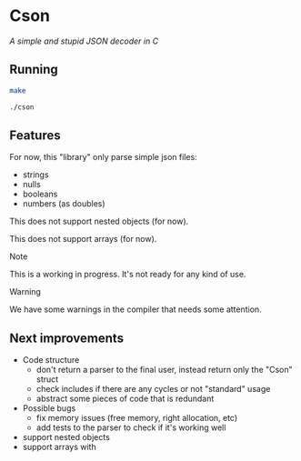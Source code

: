 # Cson

_A simple and stupid JSON decoder in C_

## Running

```bash
make
```

```bash
./cson
```

## Features

For now, this "library" only parse simple json files:

- strings
- nulls
- booleans
- numbers (as doubles)

This does not support nested objects (for now).

This does not support arrays (for now).

> [!NOTE]
> This is a working in progress. It's not ready for any kind of use.

> [!WARNING]
> We have some warnings in the compiler that needs some attention.

## Next improvements

- Code structure
    - don't return a parser to the final user, instead return only the "Cson" struct
    - check includes if there are any cycles or not "standard" usage
    - abstract some pieces of code that is redundant
- Possible bugs
    - fix memory issues (free memory, right allocation, etc)
    - add tests to the parser to check if it's working well
- support nested objects
- support arrays with
